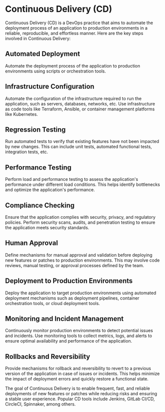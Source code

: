 # Continuous Delivery (CD)

Continuous Delivery (CD) is a DevOps practice that aims to automate the deployment process of an application to production environments in a reliable, reproducible, and effortless manner. Here are the key steps involved in Continuous Delivery:

## Automated Deployment

Automate the deployment process of the application to production environments using scripts or orchestration tools.

## Infrastructure Configuration

Automate the configuration of the infrastructure required to run the application, such as servers, databases, networks, etc. Use infrastructure as code tools like Terraform, Ansible, or container management platforms like Kubernetes.

## Regression Testing

Run automated tests to verify that existing features have not been impacted by new changes. This can include unit tests, automated functional tests, integration tests, etc.

## Performance Testing

Perform load and performance testing to assess the application's performance under different load conditions. This helps identify bottlenecks and optimize the application's performance.

## Compliance Checking

Ensure that the application complies with security, privacy, and regulatory policies. Perform security scans, audits, and penetration testing to ensure the application meets security standards.

## Human Approval

Define mechanisms for manual approval and validation before deploying new features or patches to production environments. This may involve code reviews, manual testing, or approval processes defined by the team.

## Deployment to Production Environments

Deploy the application to target production environments using automated deployment mechanisms such as deployment pipelines, container orchestration tools, or cloud deployment tools.

## Monitoring and Incident Management

Continuously monitor production environments to detect potential issues and incidents. Use monitoring tools to collect metrics, logs, and alerts to ensure optimal availability and performance of the application.

## Rollbacks and Reversibility

Provide mechanisms for rollback and reversibility to revert to a previous version of the application in case of issues or incidents. This helps minimize the impact of deployment errors and quickly restore a functional state.

The goal of Continuous Delivery is to enable frequent, fast, and reliable deployments of new features or patches while reducing risks and ensuring a stable user experience. Popular CD tools include Jenkins, GitLab CI/CD, CircleCI, Spinnaker, among others.
